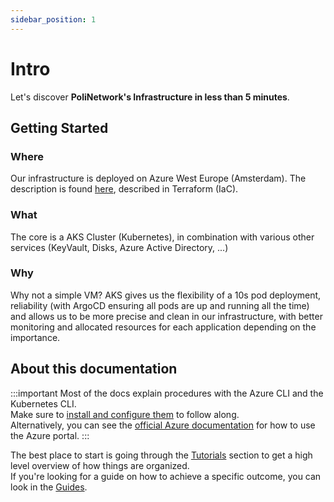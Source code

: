 ```yaml
---
sidebar_position: 1
---
```


# Intro

Let's discover **PoliNetwork's Infrastructure in less than 5 minutes**.

## Getting Started

### Where

Our infrastructure is deployed on Azure West Europe (Amsterdam).
The description is found [here](https://github.com/polinetworkorg/terraform), described in Terraform (IaC).

### What

The core is a AKS Cluster (Kubernetes), in combination with various other services (KeyVault, Disks, Azure Active Directory, ...)

### Why

Why not a simple VM?
AKS gives us the flexibility of a 10s pod deployment, reliability (with ArgoCD ensuring all pods are up and running all the time) and allows us to be more precise and clean in our infrastructure, with better monitoring and allocated resources for each application depending on the importance.  

## About this documentation
:::important
Most of the docs explain procedures with the Azure CLI and the Kubernetes CLI.  
Make sure to [install and configure them](./Tutorials/setup#azure-cli--kubectl) to follow along.  
Alternatively, you can see the [official Azure documentation](https://learn.microsoft.com/en-us/azure/?product=popular) for how to use the Azure portal.
:::


The best place to start is going through the [Tutorials](./Tutorials/setup) section to get a high level overview of how things are organized.  
If you're looking for a guide on how to achieve a specific outcome, you can look in the [Guides](./Guides/add-a-new-secret).

